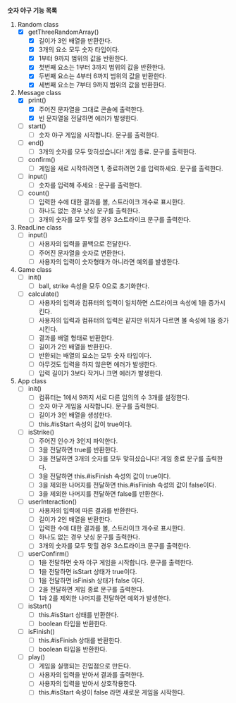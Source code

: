 **숫자 야구 기능 목록**
 1. Random class
	 - [x] getThreeRandomArray()
		 - [x] 길이가 3인 배열을 반환한다.
		 - [x] 3개의 요소 모두 숫자 타입이다.
		 - [x] 1부터 9까지 범위의 값을 반환한다.
		 - [x] 첫번째 요소는 1부터 3까지 범위의 값을 반환한다.
		 - [x] 두번째 요소는 4부터 6까지 범위의 값을 반환한다.
		 - [x] 세번째 요소는 7부터 9까지 범위의 값을 반환한다.
2. Message class
	 - [x] print()
		 - [x] 주어진 문자열을 그대로 콘솔에 출력한다.
		 - [x] 빈 문자열을 전달하면 에러가 발생한다.
	 - [ ] start()
		 - [ ] 숫자 야구 게임을 시작합니다. 문구를 출력한다.
	 - [ ] end()
		 - [ ] 3개의 숫자를 모두 맞히셨습니다! 게임 종료. 문구를 출력한다.
	 - [ ] confirm()
		 - [ ] 게임을 새로 시작하려면 1, 종료하려면 2를 입력하세요. 문구를 출력한다.
	 - [ ] input()
		 - [ ] 숫자를 입력해 주세요 : 문구를 출력한다.
     - [ ] count()
	     - [ ] 입력한 수에 대한 결과를 볼, 스트라이크 개수로 표시한다.
	     - [ ] 하나도 없는 경우 낫싱 문구를 출력한다.
	     - [ ] 3개의 숫자를 모두 맞힐 경우 3스트라이크  문구를 출력한다.
3. ReadLine class
	 - [ ] input()
		 - [ ] 사용자의 입력을 콜백으로 전달한다.
		 - [ ] 주어진 문자열을 숫자로 변환한다.
		 - [ ] 사용자의 입력이 숫자형태가 아니라면 예외를 발생한다.
4.  Game class
	- [ ] init()
		- [ ] ball, strike 속성을 모두 0으로 초기화한다.
	 - [ ] calculate()
		 - [ ] 사용자의 입력과 컴퓨터의 입력이 일치하면 스트라이크 속성에 1을 증가시킨다.
		 - [ ] 사용자의 입력과 컴퓨터의 입력은 같지만 위치가 다르면 볼 속성에 1을 증가시킨다.
		 - [ ] 결과를 배열 형태로 반환한다.
		 - [ ] 길이가 2인 배열을 반환한다.
		 - [ ] 반환되는 배열의 요소는 모두 숫자 타입이다.
		 - [ ] 아무것도 입력을 하지 않은면 에러가 발생한다.
		 - [ ] 입력 길이가 3보다 작거나 크면 에러가 발생한다.
5.  App class
	- [ ] init()
		- [ ] 컴퓨터는 1에서 9까지 서로 다른 임의의 수 3개를 설정한다.
		- [ ] 숫자 야구 게임을 시작합니다. 문구를 출력한다.
		- [ ] 길이가 3인 배열을 생성한다.
		- [ ] this.#isStart 속성의 값이 true이다.
     - [ ] isStrike()
	     - [ ] 주어진 인수가 3인지 파악한다.
	     - [ ] 3을 전달하면 true를 반환한다.
	     - [ ] 3을 전달하면 3개의 숫자를 모두 맞히셨습니다! 게임 종료 문구를 출력한다.
	     - [ ] 3을 전달하면 this.#isFinish 속성의 값이 true이다.
	     - [ ] 3을 제외한 나머지를 전달하면 this.#isFinish 속성의 값이 false이다.
	     - [ ] 3을 제외한 나머지를 전달하면 false를 반환한다.
	  - [ ] userInteraction()
		  - [ ] 사용자의 입력에 따른 결과를 반환한다.
		  - [ ] 길이가 2인 배열을 반환한다.
		  - [ ] 입력한 수에 대한 결과를 볼, 스트라이크 개수로 표시한다.
		  - [ ] 하나도 없는 경우 낫싱 문구를 출력한다.
		  - [ ] 3개의 숫자를 모두 맞힐 경우 3스트라이크 문구를 출력한다.
	  - [ ] userConfirm()
		  - [ ] 1을 전달하면 숫자 야구 게임을 시작합니다. 문구를 출력한다.
		  - [ ] 1을 전달하면 isStart 상태가 true이다.
		  - [ ] 1을 전달하면 isFinish 상태가 false 이다.
		  - [ ] 2을 전달하면 게임 종료 문구를 출력한다.
		  - [ ] 1과 2를 제외한 나머지를 전달하면 예외가 발생한다.
	  - [ ] isStart()
		  - [ ] this.#isStart 상태를 반환한다.
		  - [ ] boolean 타입을 반환한다.
	  - [ ] isFinish()
		  - [ ] this.#isFinish 상태를 반환한다.
		  - [ ] boolean 타입을 반환한다.
	  - [ ] play()
		  - [ ] 게임을 실행되는 진입점으로 만든다.
		  - [ ] 사용자의 입력을 받아서 결과를 출력한다.
		  - [ ] 사용자의 입력을 받아서 상호작용한다.
		  - [ ] this.#isStart 속성이 false 라면 새로운 게임을 시작한다.

